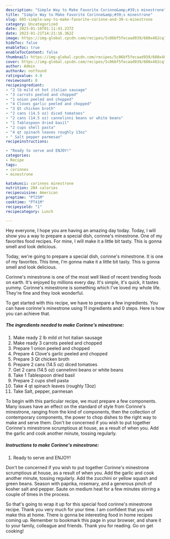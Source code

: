 ```yaml
---
description: "Simple Way to Make Favorite Corinne&amp;#39;s minestrone"
title: "Simple Way to Make Favorite Corinne&amp;#39;s minestrone"
slug: 605-simple-way-to-make-favorite-corinne-and-39-s-minestrone
category: Uncategorized
date: 2023-01-16T01:11:43.237Z
date: 2023-01-21T14:21:16.362Z
image: https://img-global.cpcdn.com/recipes/5c06bf5fecaad939/680x482cq70/corinnes-minestrone-recipe-main-photo.jpg
hideToc: false
enableToc: true
enableTocContent: false
thumbnail: https://img-global.cpcdn.com/recipes/5c06bf5fecaad939/680x482cq70/corinnes-minestrone-recipe-main-photo.jpg
cover: https://img-global.cpcdn.com/recipes/5c06bf5fecaad939/680x482cq70/corinnes-minestrone-recipe-main-photo.jpg
author: Admin
authorAv: notfound
ratingvalue: 4.9
reviewcount: 8
recipeingredient:
- "2 lb mild ot hot italian sausage"
- "3 carrots peeled and chopped"
- "1 onion peeled and chopped"
- "4 Cloves garlic peeled and chopped"
- "3 Qt chicken broth"
- "2 cans (14.5 oz) diced tomatoes"
- "2 cans (14.5 oz) cannelinni beans or white beans"
- "1 Tablespoon dried basil"
- "2 cups shell pasta"
- "4 qt spinach leaves roughly 13oz"
- " Salt pepper parmesan"
recipeinstructions:

- "Ready to serve and ENJOY!"
categories:
- Recipe
tags:
- corinnes
- minestrone

katakunci: corinnes minestrone 
nutrition: 284 calories
recipecuisine: American
preptime: "PT25M"
cooktime: "PT41M"
recipeyield: "1"
recipecategory: Lunch

---
```



Hey everyone, I hope you are having an amazing day today. Today, I will show you a way to prepare a special dish, corinne&#39;s minestrone. One of my favorites food recipes. For mine, I will make it a little bit tasty. This is gonna smell and look delicious.

Today, we&#39;re going to prepare a special dish, corinne&#39;s minestrone. It is one of my favorites. This time, I&#39;m gonna make it a little bit tasty. This is gonna smell and look delicious.

Corinne&#39;s minestrone is one of the most well liked of recent trending foods on earth. It's enjoyed by millions every day. It's simple, it's quick, it tastes yummy. Corinne&#39;s minestrone is something which I've loved my whole life. They're fine and they look wonderful.


To get started with this recipe, we have to prepare a few ingredients. You can have corinne&#39;s minestrone using 11 ingredients and 0 steps. Here is how you can achieve that.

<!--inarticleads1-->

##### The ingredients needed to make Corinne&#39;s minestrone:

1. Make ready 2 lb mild ot hot italian sausage
1. Make ready 3 carrots peeled and chopped
1. Prepare 1 onion peeled and chopped
1. Prepare 4 Clove&#39;s garlic peeled and chopped
1. Prepare 3 Qt chicken broth
1. Prepare 2 cans (14.5 oz) diced tomatoes
1. Get 2 cans (14.5 oz) cannelinni beans or white beans
1. Take 1 Tablespoon dried basil
1. Prepare 2 cups shell pasta
1. Take 4 qt spinach leaves (roughly 13oz)
1. Take  Salt, pepper, parmesan


To begin with this particular recipe, we must prepare a few components. Many issues have an effect on the standard of style from Corinne&#39;s minestrone, ranging from the kind of components, then the collection of contemporary components, the power to chop dishes to the right way to make and serve them. Don&#39;t be concerned if you wish to put together Corinne&#39;s minestrone scrumptious at house, as a result of when you. Add the garlic and cook another minute, tossing regularly. 

<!--inarticleads2-->

##### Instructions to make Corinne&#39;s minestrone:


1. Ready to serve and ENJOY!

Don&#39;t be concerned if you wish to put together Corinne&#39;s minestrone scrumptious at house, as a result of when you. Add the garlic and cook another minute, tossing regularly. Add the zucchini or yellow squash and green beans. Season with paprika, rosemary, and a generous pinch of kosher salt and pepper. Saute on medium heat for a few minutes stirring a couple of times in the process. 

So that's going to wrap it up for this special food corinne&#39;s minestrone recipe. Thank you very much for your time. I am confident that you will make this at home. There is gonna be interesting food in home recipes coming up. Remember to bookmark this page in your browser, and share it to your family, colleague and friends. Thank you for reading. Go on get cooking!
